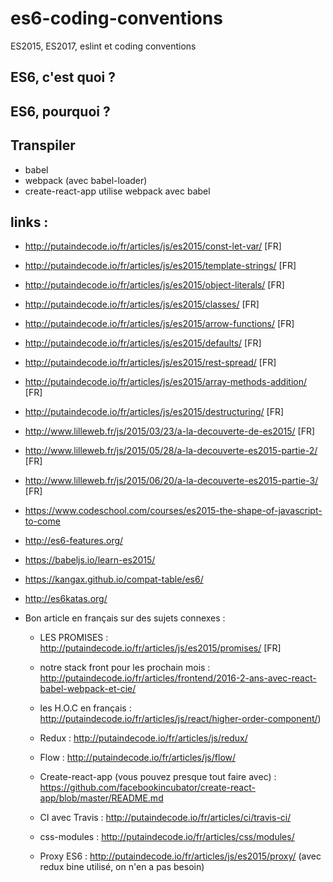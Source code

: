 # es6-coding-conventions
ES2015, ES2017, eslint et coding conventions


## ES6, c'est quoi ?

## ES6, pourquoi ?

## Transpiler

* babel
* webpack (avec babel-loader)
* create-react-app utilise webpack avec babel


## links :

* http://putaindecode.io/fr/articles/js/es2015/const-let-var/ [FR]
* http://putaindecode.io/fr/articles/js/es2015/template-strings/ [FR]
* http://putaindecode.io/fr/articles/js/es2015/object-literals/ [FR]
* http://putaindecode.io/fr/articles/js/es2015/classes/ [FR]
* http://putaindecode.io/fr/articles/js/es2015/arrow-functions/ [FR]
* http://putaindecode.io/fr/articles/js/es2015/defaults/ [FR]
* http://putaindecode.io/fr/articles/js/es2015/rest-spread/ [FR]
* http://putaindecode.io/fr/articles/js/es2015/array-methods-addition/ [FR]
* http://putaindecode.io/fr/articles/js/es2015/destructuring/ [FR]
* http://www.lilleweb.fr/js/2015/03/23/a-la-decouverte-de-es2015/ [FR]
* http://www.lilleweb.fr/js/2015/05/28/a-la-decouverte-es2015-partie-2/ [FR]
* http://www.lilleweb.fr/js/2015/06/20/a-la-decouverte-es2015-partie-3/ [FR]
* https://www.codeschool.com/courses/es2015-the-shape-of-javascript-to-come
* http://es6-features.org/
* https://babeljs.io/learn-es2015/
* https://kangax.github.io/compat-table/es6/
* http://es6katas.org/

* Bon article en français sur des sujets connexes :
  
  * LES PROMISES : http://putaindecode.io/fr/articles/js/es2015/promises/ [FR]
  * notre stack front pour les prochain mois : http://putaindecode.io/fr/articles/frontend/2016-2-ans-avec-react-babel-webpack-et-cie/
  * les H.O.C en français : http://putaindecode.io/fr/articles/js/react/higher-order-component/)
  * Redux : http://putaindecode.io/fr/articles/js/redux/
  * Flow : http://putaindecode.io/fr/articles/js/flow/
  * Create-react-app (vous pouvez presque tout faire avec) : https://github.com/facebookincubator/create-react-app/blob/master/README.md
  * CI avec Travis : http://putaindecode.io/fr/articles/ci/travis-ci/
  * css-modules : http://putaindecode.io/fr/articles/css/modules/
  
  
  
  * Proxy ES6 : http://putaindecode.io/fr/articles/js/es2015/proxy/ (avec redux bine utilisé, on n'en a pas besoin)

